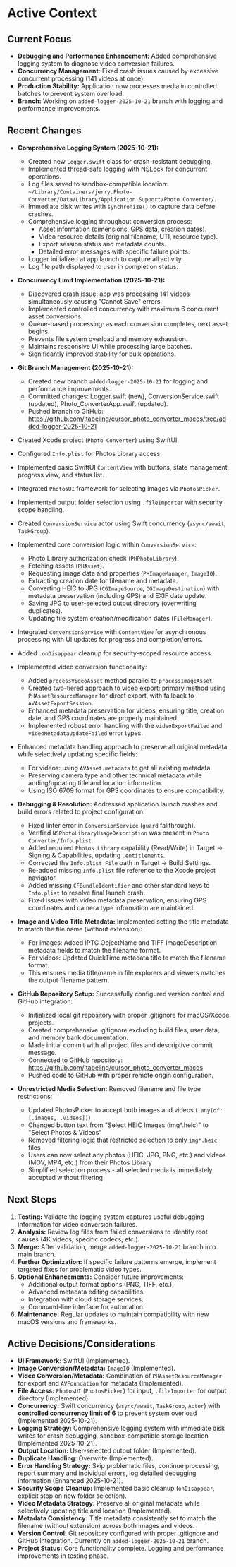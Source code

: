 # Active Context

## Current Focus

*   **Debugging and Performance Enhancement:** Added comprehensive logging system to diagnose video conversion failures.
*   **Concurrency Management:** Fixed crash issues caused by excessive concurrent processing (141 videos at once).
*   **Production Stability:** Application now processes media in controlled batches to prevent system overload.
*   **Branch:** Working on `added-logger-2025-10-21` branch with logging and performance improvements.

## Recent Changes

*   **Comprehensive Logging System (2025-10-21):**
    *   Created new `Logger.swift` class for crash-resistant debugging.
    *   Implemented thread-safe logging with NSLock for concurrent operations.
    *   Log files saved to sandbox-compatible location: `~/Library/Containers/jerry.Photo-Converter/Data/Library/Application Support/Photo Converter/`.
    *   Immediate disk writes with `synchronize()` to capture data before crashes.
    *   Comprehensive logging throughout conversion process:
        *   Asset information (dimensions, GPS data, creation dates).
        *   Video resource details (original filename, UTI, resource type).
        *   Export session status and metadata counts.
        *   Detailed error messages with specific failure points.
    *   Logger initialized at app launch to capture all activity.
    *   Log file path displayed to user in completion status.
*   **Concurrency Limit Implementation (2025-10-21):**
    *   Discovered crash issue: app was processing 141 videos simultaneously causing "Cannot Save" errors.
    *   Implemented controlled concurrency with maximum 6 concurrent asset conversions.
    *   Queue-based processing: as each conversion completes, next asset begins.
    *   Prevents file system overload and memory exhaustion.
    *   Maintains responsive UI while processing large batches.
    *   Significantly improved stability for bulk operations.
*   **Git Branch Management (2025-10-21):**
    *   Created new branch `added-logger-2025-10-21` for logging and performance improvements.
    *   Committed changes: Logger.swift (new), ConversionService.swift (updated), Photo_ConverterApp.swift (updated).
    *   Pushed branch to GitHub: https://github.com/jtabeling/cursor_photo_converter_macos/tree/added-logger-2025-10-21

*   Created Xcode project (`Photo Converter`) using SwiftUI.
*   Configured `Info.plist` for Photos Library access.
*   Implemented basic SwiftUI `ContentView` with buttons, state management, progress view, and status list.
*   Integrated `PhotosUI` framework for selecting images via `PhotosPicker`.
*   Implemented output folder selection using `.fileImporter` with security scope handling.
*   Created `ConversionService` actor using Swift concurrency (`async/await`, `TaskGroup`).
*   Implemented core conversion logic within `ConversionService`:
    *   Photo Library authorization check (`PHPhotoLibrary`).
    *   Fetching assets (`PHAsset`).
    *   Requesting image data and properties (`PHImageManager`, `ImageIO`).
    *   Extracting creation date for filename and metadata.
    *   Converting HEIC to JPG (`CGImageSource`, `CGImageDestination`) with metadata preservation (including GPS) and EXIF date update.
    *   Saving JPG to user-selected output directory (overwriting duplicates).
    *   Updating file system creation/modification dates (`FileManager`).
*   Integrated `ConversionService` with `ContentView` for asynchronous processing with UI updates for progress and completion/errors.
*   Added `.onDisappear` cleanup for security-scoped resource access.
*   Implemented video conversion functionality:
    *   Added `processVideoAsset` method parallel to `processImageAsset`.
    *   Created two-tiered approach to video export: primary method using `PHAssetResourceManager` for direct export, with fallback to `AVAssetExportSession`.
    *   Enhanced metadata preservation for videos, ensuring title, creation date, and GPS coordinates are properly maintained.
    *   Implemented robust error handling with the `videoExportFailed` and `videoMetadataUpdateFailed` error types.
*   Enhanced metadata handling approach to preserve all original metadata while selectively updating specific fields:
    *   For videos: using `AVAsset.metadata` to get all existing metadata.
    *   Preserving camera type and other technical metadata while adding/updating title and location information.
    *   Using ISO 6709 format for GPS coordinates to ensure compatibility.
*   **Debugging & Resolution:** Addressed application launch crashes and build errors related to project configuration:
    *   Fixed linter error in `ConversionService` (`guard` fallthrough).
    *   Verified `NSPhotoLibraryUsageDescription` was present in `Photo Converter/Info.plist`.
    *   Added required `Photos Library` capability (Read/Write) in Target -> Signing & Capabilities, updating `.entitlements`.
    *   Corrected the `Info.plist File` path in Target -> Build Settings.
    *   Re-added missing `Info.plist` file reference to the Xcode project navigator.
    *   Added missing `CFBundleIdentifier` and other standard keys to `Info.plist` to resolve final launch crash.
    *   Fixed issues with video metadata preservation, ensuring GPS coordinates and camera type information are maintained.
*   **Image and Video Title Metadata:** Implemented setting the title metadata to match the file name (without extension):
    *   For images: Added IPTC ObjectName and TIFF ImageDescription metadata fields to match the filename format.
    *   For videos: Updated QuickTime metadata title to match the filename format.
    *   This ensures media title/name in file explorers and viewers matches the output filename pattern.
*   **GitHub Repository Setup:** Successfully configured version control and GitHub integration:
    *   Initialized local git repository with proper .gitignore for macOS/Xcode projects.
    *   Created comprehensive .gitignore excluding build files, user data, and memory bank documentation.
    *   Made initial commit with all project files and descriptive commit message.
    *   Connected to GitHub repository: https://github.com/jtabeling/cursor_photo_converter_macos
    *   Pushed code to GitHub with proper remote origin configuration.
*   **Unrestricted Media Selection:** Removed filename and file type restrictions:
    *   Updated PhotosPicker to accept both images and videos (`.any(of: [.images, .videos])`)
    *   Changed button text from "Select HEIC Images (img*.heic)" to "Select Photos & Videos"
    *   Removed filtering logic that restricted selection to only `img*.heic` files
    *   Users can now select any photos (HEIC, JPG, PNG, etc.) and videos (MOV, MP4, etc.) from their Photos Library
    *   Simplified selection process - all selected media is immediately accepted without filtering

## Next Steps

1.  **Testing:** Validate the logging system captures useful debugging information for video conversion failures.
2.  **Analysis:** Review log files from failed conversions to identify root causes (4K videos, specific codecs, etc.).
3.  **Merge:** After validation, merge `added-logger-2025-10-21` branch into main branch.
4.  **Further Optimization:** If specific failure patterns emerge, implement targeted fixes for problematic video types.
5.  **Optional Enhancements:** Consider future improvements:
    *   Additional output format options (PNG, TIFF, etc.).
    *   Advanced metadata editing capabilities.
    *   Integration with cloud storage services.
    *   Command-line interface for automation.
6.  **Maintenance:** Regular updates to maintain compatibility with new macOS versions and frameworks.

## Active Decisions/Considerations

*   **UI Framework:** SwiftUI (Implemented).
*   **Image Conversion/Metadata:** `ImageIO` (Implemented).
*   **Video Conversion/Metadata:** Combination of `PHAssetResourceManager` for export and `AVFoundation` for metadata (Implemented).
*   **File Access:** `PhotosUI` (`PhotosPicker`) for input, `.fileImporter` for output directory (Implemented).
*   **Concurrency:** Swift concurrency (`async/await`, `TaskGroup`, `Actor`) with **controlled concurrency limit of 6** to prevent system overload (Implemented 2025-10-21).
*   **Logging Strategy:** Comprehensive logging system with immediate disk writes for crash debugging, sandbox-compatible storage location (Implemented 2025-10-21).
*   **Output Location:** User-selected output folder (Implemented).
*   **Duplicate Handling:** Overwrite (Implemented).
*   **Error Handling Strategy:** Skip problematic files, continue processing, report summary and individual errors, log detailed debugging information (Enhanced 2025-10-21).
*   **Security Scope Cleanup:** Implemented basic cleanup (`onDisappear`, explicit stop on new folder selection).
*   **Video Metadata Strategy:** Preserve all original metadata while selectively updating title and location (Implemented).
*   **Metadata Consistency:** Title metadata consistently set to match the filename (without extension) across both images and videos.
*   **Version Control:** Git repository configured with proper .gitignore and GitHub integration. Currently on `added-logger-2025-10-21` branch.
*   **Project Status:** Core functionality complete. Logging and performance improvements in testing phase. 